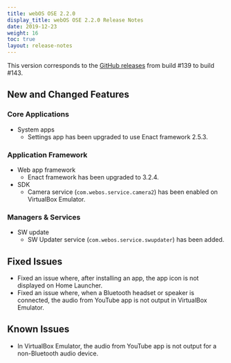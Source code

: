 ```yaml
---
title: webOS OSE 2.2.0
display_title: webOS OSE 2.2.0 Release Notes
date: 2019-12-23
weight: 16
toc: true
layout: release-notes
---
```


This version corresponds to the [GitHub releases](https://github.com/webosose/build-webos/releases) from build #139 to build #143.

## New and Changed Features

### Core Applications

  - System apps
      - Settings app has been upgraded to use Enact framework 2.5.3.

### Application Framework

  - Web app framework
      - Enact framework has been upgraded to 3.2.4.
  - SDK
      - Camera service (`com.webos.service.camera2`) has been enabled on VirtualBox Emulator.

### Managers & Services

  - SW update
      - SW Updater service (`com.webos.service.swupdater`) has been added.

## Fixed Issues

  - Fixed an issue where, after installing an app, the app icon is not displayed on Home Launcher.
  - Fixed an issue where, when a Bluetooth headset or speaker is connected, the audio from YouTube app is not output in VirtualBox Emulator.

## Known Issues

  - In VirtualBox Emulator, the audio from YouTube app is not output for a non-Bluetooth audio device.
